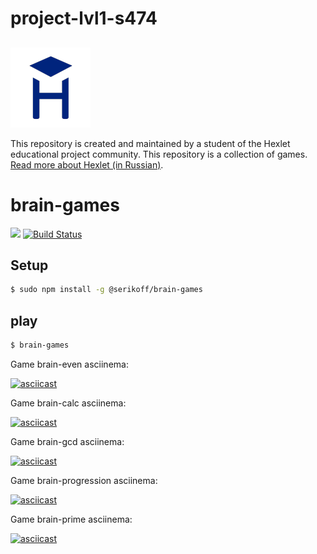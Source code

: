 # project-lvl1-s474

##
[![Hexlet Ltd. logo](https://raw.githubusercontent.com/Hexlet/hexletguides.github.io/master/images/hexlet_logo128.png)](https://ru.hexlet.io/pages/about?utm_source=github&utm_medium=link&utm_campaign=nodejs-package)

This repository is created and maintained by a student of the Hexlet educational project community. This repository is a collection of games. [Read more about Hexlet (in Russian)](https://ru.hexlet.io/pages/about?utm_source=github&utm_medium=link&utm_campaign=nodejs-package).

##

# brain-games

<a href="https://codeclimate.com/github/serikoff/project-lvl1-s474/maintainability"><img src="https://api.codeclimate.com/v1/badges/0844630e37ddc03449e7/maintainability" /></a>
[![Build Status](https://travis-ci.org/serikoff/project-lvl1-s474.svg?branch=master)](https://travis-ci.org/serikoff/project-lvl1-s474)

## Setup

```sh
$ sudo npm install -g @serikoff/brain-games
```

## play

```sh
$ brain-games
```


Game brain-even asciinema:

[![asciicast](https://asciinema.org/a/dcsMZKr2ZKJckcXfmJTr46zEm.png)](https://asciinema.org/a/dcsMZKr2ZKJckcXfmJTr46zEm)

Game brain-calc asciinema:

[![asciicast](https://asciinema.org/a/3C2WorwGw1x7F689VAs21H7m4.png)](https://asciinema.org/a/3C2WorwGw1x7F689VAs21H7m4)

Game brain-gcd asciinema:

[![asciicast](https://asciinema.org/a/PtB8F591jY0uJPo60HyflQctw.png)](https://asciinema.org/a/PtB8F591jY0uJPo60HyflQctw)

Game brain-progression asciinema:

[![asciicast](https://asciinema.org/a/deZybaUoa1zVzWRYnbsb6lsKe.png)](https://asciinema.org/a/deZybaUoa1zVzWRYnbsb6lsKe)

Game brain-prime asciinema:

[![asciicast](https://asciinema.org/a/fPAEuXjBBYvwUJIGm78tGETGx.png)](https://asciinema.org/a/fPAEuXjBBYvwUJIGm78tGETGx)
